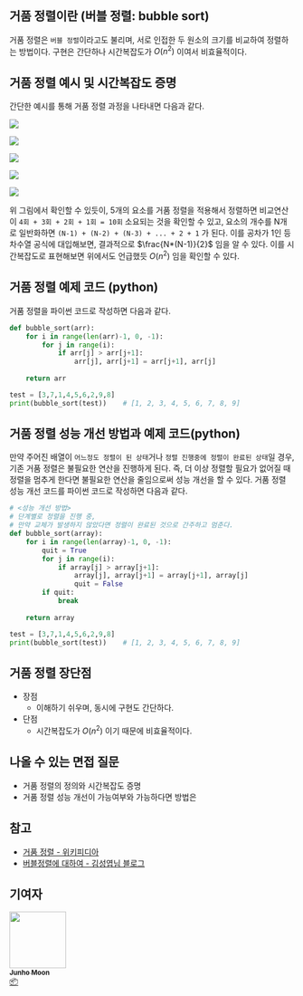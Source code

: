 ## 거품 정렬이란 (버블 정렬: bubble sort)

거품 정렬은 `버블 정렬`이라고도 불리며, 서로 인접한 두 원소의 크기를 비교하여 정렬하는 방법이다. 구현은 간단하나 시간복잡도가 $O(n^2)$ 이여서 비효율적이다.



## 거품 정렬 예시 및 시간복잡도 증명

간단한 예시를 통해 거품 정렬 과정을 나타내면 다음과 같다.

![](/img/algorithms/bubble_sort/ex_0.JPG)

![](/img/algorithms/bubble_sort/ex_1.JPG)

![](/img/algorithms/bubble_sort/ex_2.JPG)

![](/img/algorithms/bubble_sort/ex_3.JPG)

![](/img/algorithms/bubble_sort/ex_4.JPG)

위 그림에서 확인할 수 있듯이, 5개의 요소를 거품 정렬을 적용해서 정렬하면 비교연산이 
`4회 + 3회 + 2회 + 1회 = 10회` 소요되는 것을 확인할 수 있고, 요소의 개수를 N개로 일반화하면
`(N-1) + (N-2) + (N-3) + ... + 2 + 1` 가 된다. 이를 공차가 1인 등차수열 공식에 대입해보면, 결과적으로
$\frac{N*(N-1)}{2}$ 임을 알 수 있다. 이를 시간복잡도로 표현해보면 위에서도 언급했듯 $O(n^2)$ 임을 확인할 수 있다.



## 거품 정렬 예제 코드 (python)

거품 정렬을 파이썬 코드로 작성하면 다음과 같다.

```python
def bubble_sort(arr):
    for i in range(len(arr)-1, 0, -1):
        for j in range(i):
            if arr[j] > arr[j+1]:
                arr[j], arr[j+1] = arr[j+1], arr[j]
    
    return arr

test = [3,7,1,4,5,6,2,9,8]
print(bubble_sort(test))    # [1, 2, 3, 4, 5, 6, 7, 8, 9] 
```



## 거품 정렬 성능 개선 방법과 예제 코드(python)

만약 주어진 배열이 `어느정도 정렬이 된 상태`거나 `정렬 진행중에 정렬이 완료된 상태`일 경우, 기존 거품 정렬은 불필요한 연산을 진행하게 된다. 즉, 더 이상 정렬할 필요가 없어질 때 정렬을 멈추게 한다면 불필요한 연산을 줄임으로써 성능 개선을 할 수 있다. 거품 정렬 성능 개선 코드를 파이썬 코드로 작성하면 다음과 같다.

```python
# <성능 개선 방법>
# 단계별로 정렬을 진행 중, 
# 만약 교체가 발생하지 않았다면 정렬이 완료된 것으로 간주하고 멈춘다.
def bubble_sort(array):
    for i in range(len(array)-1, 0, -1):
        quit = True
        for j in range(i):
            if array[j] > array[j+1]:
                array[j], array[j+1] = array[j+1], array[j]
                quit = False
        if quit:
            break
    
    return array

test = [3,7,1,4,5,6,2,9,8]
print(bubble_sort(test))    # [1, 2, 3, 4, 5, 6, 7, 8, 9] 
```



## 거품 정렬 장단점

- 장점
  - 이해하기 쉬우며, 동시에 구현도 간단하다.
- 단점
  - 시간복잡도가 $O(n^2)$ 이기 때문에 비효율적이다.



## 나올 수 있는 면접 질문

- 거품 정렬의 정의와 시간복잡도 증명
- 거품 정렬 성능 개선이 가능여부와 가능하다면 방법은



## 참고

- [거품 정렬 - 위키피디아](https://ko.wikipedia.org/wiki/%EA%B1%B0%ED%92%88_%EC%A0%95%EB%A0%AC)
- [버블정렬에 대하여 - 김성엽님 블로그](https://m.blog.naver.com/tipsware/221297715324)



## 기여자

<td align="center"><a href="https://github.com/zoolake"><img src="https://avatars.githubusercontent.com/u/57625026?v=4" width="100px;" alt=""/><br /><sub><b>Junho Moon</b></sub></a><br /><a href="#platform-zoolake" title="Packaging/porting to new platform">📦</a></td>